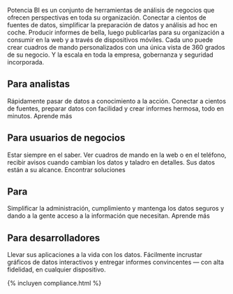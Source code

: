 
Potencia BI es un conjunto de herramientas de análisis de negocios que ofrecen perspectivas en toda su organización. Conectar a cientos de fuentes de datos, simplificar la preparación de datos y análisis ad hoc en coche. Producir informes de bella, luego publicarlas para su organización a consumir en la web y a través de dispositivos móviles. Cada uno puede crear cuadros de mando personalizados con una única vista de 360 grados de su negocio. Y la escala en toda la empresa, gobernanza y seguridad incorporada.

## Para analistas
Rápidamente pasar de datos a conocimiento a la acción. Conectar a cientos de fuentes, preparar datos con facilidad y crear informes hermosa, todo en minutos.
Aprende más   

## Para usuarios de negocios
Estar siempre en el saber. Ver cuadros de mando en la web o en el teléfono, recibir avisos cuando cambian los datos y taladro en detalles. Sus datos están a su alcance.
Encontrar soluciones   

## Para
Simplificar la administración, cumplimiento y mantenga los datos seguros y dando a la gente acceso a la información que necesitan.
Aprende más 

## Para desarrolladores
Llevar sus aplicaciones a la vida con los datos. Fácilmente incrustar gráficos de datos interactivos y entregar informes convincentes — con alta fidelidad, en cualquier dispositivo.

{% incluyen compliance.html %}
